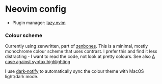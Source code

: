 # Neovim config

- Plugin manager: [lazy.nvim](https://github.com/folke/lazy.nvim)


### Colour scheme
Currently using zenwritten, part of [zenbones](https://github.com/mcchrish/zenbones.nvim). This is a minimal, mostly monochrome colour scheme that uses contrast. I prefer this and find it less distracting - I want to read the code, not look at pretty colours. See also [A case against syntax highlighting](https://www.linusakesson.net/programming/syntaxhighlighting/)

I use [dark-notify](https://github.com/cormacrelf/dark-notify) to automatically sync the colour theme with MacOS light/dark mode.
